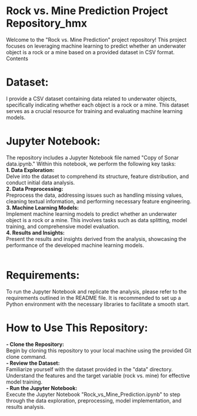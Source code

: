 # Rock vs. Mine Prediction Project Repository_hmx
Welcome to the "Rock vs. Mine Prediction" project repository! This project focuses on leveraging machine learning to predict whether an underwater object is a rock or a mine based on a provided dataset in CSV format.
Contents

# Dataset:
I provide a CSV dataset containing data related to underwater objects, specifically indicating whether each object is a rock or a mine. This dataset serves as a crucial resource for training and evaluating machine learning models.<br>
# Jupyter Notebook:
The repository includes a Jupyter Notebook file named "Copy of Sonar data.ipynb." Within this notebook, we perform the following key tasks:<br>
**1. Data Exploration:** <br>
Delve into the dataset to comprehend its structure, feature distribution, and conduct initial data analysis.<br>
**2. Data Preprocessing:** <br>
Preprocess the data, addressing issues such as handling missing values, cleaning textual information, and performing necessary feature engineering.<br>
**3. Machine Learning Models:** <br>
Implement machine learning models to predict whether an underwater object is a rock or a mine. This involves tasks such as data splitting, model training, and comprehensive model evaluation.<br>
**4. Results and Insights:** <br>
Present the results and insights derived from the analysis, showcasing the performance of the developed machine learning models.<br><br>
# Requirements:
To run the Jupyter Notebook and replicate the analysis, please refer to the requirements outlined in the README file. It is recommended to set up a Python environment with the necessary libraries to facilitate a smooth start.
# How to Use This Repository: <br>
**- Clone the Repository:** <br>
Begin by cloning this repository to your local machine using the provided Git clone command. <br>
**- Review the Dataset:** <br>
Familiarize yourself with the dataset provided in the "data" directory. Understand the features and the target variable (rock vs. mine) for effective model training.<br>
**- Run the Jupyter Notebook:** <br>
Execute the Jupyter Notebook "Rock_vs_Mine_Prediction.ipynb" to step through the data exploration, preprocessing, model implementation, and results analysis.<br>
